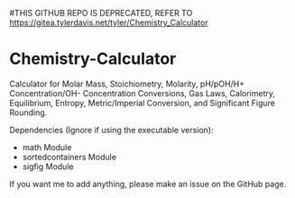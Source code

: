 #THIS GITHUB REPO IS DEPRECATED, REFER TO https://gitea.tylerdavis.net/tyler/Chemistry_Calculator

# Chemistry-Calculator
Calculator for Molar Mass, Stoichiometry, Molarity, pH/pOH/H+ Concentration/OH- Concentration Conversions, Gas Laws, Calorimetry, Equilibrium, Entropy, Metric/Imperial Conversion, and Significant Figure Rounding.

Dependencies (Ignore if using the executable version):
 - math Module
 - sortedcontainers Module
 - sigfig Module

If you want me to add anything, please make an issue on the GitHub page.
